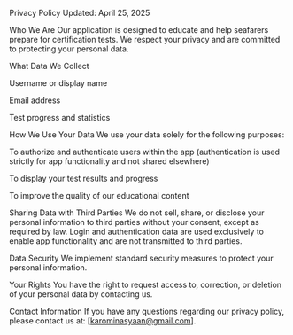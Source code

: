 Privacy Policy
Updated: April 25, 2025

Who We Are
Our application is designed to educate and help seafarers prepare for certification tests. We respect your privacy and are committed to protecting your personal data.

What Data We Collect

Username or display name

Email address

Test progress and statistics

How We Use Your Data
We use your data solely for the following purposes:

To authorize and authenticate users within the app (authentication is used strictly for app functionality and not shared elsewhere)

To display your test results and progress

To improve the quality of our educational content

Sharing Data with Third Parties
We do not sell, share, or disclose your personal information to third parties without your consent, except as required by law.
Login and authentication data are used exclusively to enable app functionality and are not transmitted to third parties.

Data Security
We implement standard security measures to protect your personal information.

Your Rights
You have the right to request access to, correction, or deletion of your personal data by contacting us.

Contact Information
If you have any questions regarding our privacy policy, please contact us at: [karominasyaan@gmail.com].
